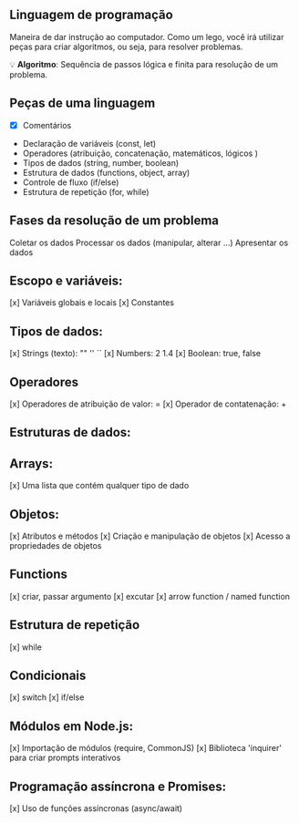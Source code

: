 ## Linguagem de programação
Maneira de dar instrução ao computador. Como um lego, você irá utilizar peças para criar algoritmos, ou seja, para resolver problemas.

💡 **Algoritmo**: Sequência de passos lógica e finita para resolução de um problema.

## Peças de uma linguagem
- [x] Comentários
- Declaração de variáveis (const, let)
- Operadores (atribuição, concatenação, matemáticos, lógicos )
- Tipos de dados (string, number, boolean)
- Estrutura de dados (functions, object, array)
- Controle de fluxo (if/else)
- Estrutura de repetição (for, while)

## Fases da resolução de um problema
 Coletar os dados 
 Processar os dados (manipular, alterar ...) 
 Apresentar os dados

## Escopo e variáveis:
 [x] Variáveis globais e locais
 [x] Constantes

## Tipos de dados:
 [x] Strings (texto): "" '' ``
 [x] Numbers: 2 1.4
 [x] Boolean: true, false

## Operadores
 [x] Operadores de atribuição de valor: =
 [x] Operador de contatenação: +

## Estruturas de dados:

## Arrays:
 [x] Uma lista que contém qualquer tipo de dado

## Objetos:
 [x] Atributos e métodos
 [x] Criação e manipulação de objetos
 [x] Acesso a propriedades de objetos

## Functions
 [x] criar, passar argumento
 [x] excutar
 [x] arrow function / named function

 ## Estrutura de repetição
 [x] while

## Condicionais
 [x] switch
 [x] if/else

## Módulos em Node.js:
 [x] Importação de módulos (require, CommonJS)
 [x] Biblioteca 'inquirer' para criar prompts interativos

## Programação assíncrona e Promises:
 [x] Uso de funções assíncronas (async/await)